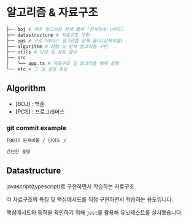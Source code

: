# 알고리즘 & 자료구조

```bash
├── boj # 백준 알고리즘 문제 풀이 (문제번호-난이도)
├── datastructure # 자료구조 구현
├── pgs # 프로그래머스 알고리즘 문제 풀이(문제이름)
├── algorithm # 정렬 및 탐색 알고리즘 구현
├── utils # 타입 및 유틸 함수
├── src
│   └── app.ts # 자료구조 및 알고리즘 예제 실행
└── etc # 그 외 설정 파일
```

## Algorithm

- [BOJ] : 백준
- [PGS] : 프로그래머스

### git commit example

```bash
[BOJ] 문제이름 / 난이도 /

간단한 설명
```

## Datastructure

javascript(typescript)로 구현하면서 학습하는 자료구조

각 자료구조의 특징 및 핵심메서드를 직접 구현하면서 학습하는 용도입니다.

핵심메서드의 동작을 확인하기 위해 `jest`를 활용해 유닛테스트를 실시했습니다.
